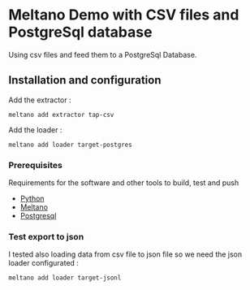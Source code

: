 # Meltano Demo with CSV files and PostgreSql database

Using csv files and feed them to a PostgreSql Database.

## Installation and configuration

Add the extractor : 

    meltano add extractor tap-csv
Add the loader :

    meltano add loader target-postgres

### Prerequisites

Requirements for the software and other tools to build, test and push 
- [Python](https://www.python.org/downloads/)
- [Meltano](https://meltano.com/)
- [Postgresql](https://www.postgresql.org/download/)

### Test export to json

I tested also loading data from csv file to json file so we need the json loader configurated :

    meltano add loader target-jsonl
